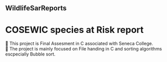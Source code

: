 ## WildlifeSarReports
# COSEWIC species at Risk report
:pushpin: This project is Final Assesment in C associated with Seneca College. 
<br>
:pushpin: The project is mainly focused on File handing in C and sorting algorithms escpecially Bubble sort.</p>
